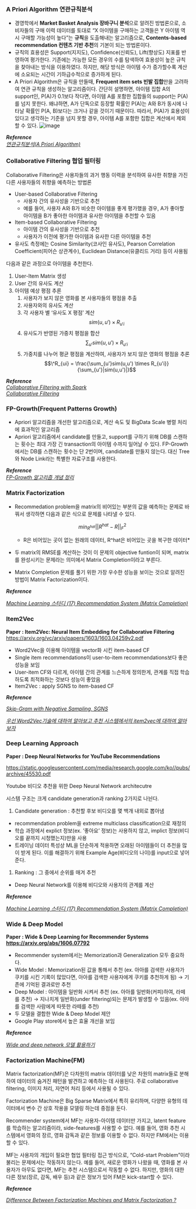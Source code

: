 ### A Priori Algorithm 연관규칙분석

- 경영학에서 **Market Basket Analysis 장바구니 분석**으로 알려진 방법론으로, 소비자들의 구매 이력 데이터를 토대로 “X 아이템을 구매하는 고객들은 Y 아이템 역시 구매할 가능성이 높다”는 **규칙**을 도출해내는 알고리즘으로, **Contents-based recommendation 컨텐츠 기반 추천**의 기본이 되는 방법론이다.
- 규칙의 효용성은 Support(지지도), Confidence(신뢰도), Lift(향상도) 지표를 반영하여 평가한다. 기존에는 가능한 모든 경우의 수를 탐색하여 효용성이 높은 규칙을 찾아내는 방식을 이용하였다. 하지만, 해당 방식은 아이템 수가 증가할수록 계산에 소요되는 시간이 기하급수적으로 증가하게 된다.  
- A Priori Algorithm은 규칙을 만들때, **Frequent item sets 빈발 집합**만을 고려하여 연관 규칙을 생성하는 알고리즘이다. 간단히 설명하면, 아이템 집합 A의 support인, P(A)가 0.1보다 작다면, 아이템 A를 포함한 집합들의 support는 P(A)를 넘지 못한다. 왜냐하면, A가 단독으로 등장할 확률인 P(A)는 A와 B가 동시에 나타날 확률인 P(A, B)보다는 크거나 같을 것이기 때문이다. 따라서, P(A)가 효용성이 있다고 생각하는 기준을 넘지 못할 경우, 아이템 A를 포함한 집합은 계산에서 제외할 수 있다.
![image](https://github.com/All4Nothing/recommendation-system/assets/81239098/bad76387-19ad-424f-8ee4-ea045251fce4)

***Reference***  
*[연관규칙분석(A Priori Algorithm)](https://ratsgo.github.io/machine%20learning/2017/04/08/apriori/)*

### Collaborative Filtering 협업 필터링

Collaborative Filtering은 사용자들의 과거 행동 이력을 분석하여 유사한 취향을 가진 다른 사용자들의 취향을 예측하는 방법론

- User-based Collaborative Filtering
    - 사용자 간의 유사성을 기반으로 추천
    - 예를 들어, 사용자 A와 B가 비슷한 아이템을 좋게 평가했을 경우, A가 좋아할 아이템을 B가 좋아한 아이템과 유사한 아이템을 추천할 수 있음
- Item-based Collaborative Filtering
    - 아이템 간의 유사성을 기반으로 추천
    - 사용자가 이전에 평가한 아이템과 유사한 다른 아이템을 추천
- 유사도 측정에는 Cosine Similarity(코사인 유사도), Pearson Correlation Coefficient(피어슨 상관계수), Euclidean Distance(유클리드 거리) 등이 사용됨

다음과 같은 과정으로 아이템을 추천한다.
1. User-Item Matrix 생성
2. User 간의 유사도 계산
3. 아이템 예상 평점 추론
    1. 사용자가 보지 않은 영화를 본 사용자들의 평점을 추출
    2. 사용자와의 유사도 계산
    3. 각 사용자 별 ‘유사도 X 평점’ 계산
      $$sim(u,u') \times R_{u'i}$$
    4. 유사도가 반영된 가중치 평점을 합산
      $$\sum_{u'}sim(u,u') \times R_{u'i}$$
    5. 가중치를 나누어 평균 평점을 계산하여, 사용자가 보지 않은 영화의 평점을 추론
      $$\^R_{ui} = \frac{\sum_{u'}sim(u,u') \times R_{u'i}}{\sum_{u'}|sim(u,u')|}$$

***Reference***  
*[Collaborative Filtering with Spark](https://www.slideshare.net/MrChrisJohnson/collaborative-filtering-with-spark)*  
*[Collaborative Filtering](https://medium.com/@toprak.mhmt/collaborative-filtering-3ceb89080ade)*  

### FP-Growth(Frequent Patterns Growth)  
- Apriori 알고리즘을 개선한 알고리즘으로, 계산 속도 및 BigData Scale 병렬 처리에 효과적인 알고리즘
- Apriori 알고리즘에서 candidate를 만들고, support를 구하기 위해 DB를 스캔하는 횟수는 최대 가장 긴 transaction의 아이템 수까지 일어날 수 있다. FP-Growth에서는 DB를 스캔하는 횟수는 단 2번이며, candidate를 만들지 않는다. 대신 Tree와 Node Link라는 특별한 자료구조를 사용한다.

***Reference***  
*[FP-Growth 알고리즘 개념 정리](http://blog.naver.com/PostView.nhn?blogId=sindong14&logNo=220661064114&parentCategoryNo=&categoryNo=48&viewDate=&isShowPopularPosts=true&from=search)*

### Matrix Factorization

- Recommedation problem을 matrix의 비어있는 부분의 값을 예측하는 문제로 바꿔서 생각하면 다음과 같은 식으로 문제를 나타낼 수 있다.
    
    $$min_{R^{hat}}||R^{hat}-R||^2_F$$
    
    - R은 비어있는 곳이 없는 원래의 데이터, R^hat은 비어있는 곳을 복구한 데이터*
    
- 두 matrix의 RMSE를 계산하는 것이 이 문제의 objective funtion이 되며, matrix를 완성시키는 문제라는 의미에서 Matrix Completion이라고 부른다.
- Matrix Completion 문제를 풀기 위한 가장 우수한 성능을 보이는 것으로 알려진 방법이 Matrix Factorization이다.

***Reference***

*[Machine Learning 스터디 (17) Recommendation System (Matrix Completion)](http://sanghyukchun.github.io/73/)*  

### Item2Vec

**Paper : Item2Vec: Neural Item Embedding for Collaborative Filtering**  https://arxiv.org/vc/arxiv/papers/1603/1603.04259v2.pdf

- Word2Vec을 이용해 아이템을 vector화 시킨 item-based CF
- Single item recommendations이 user-to-item recommendations보다 좋은 성능을 보임
- User-item CF와 다르게, 아이템 간의 관계를 느슨하게 정의한게, 관계를 직접 학습하도록 최적화하는 것보다 성능이 좋았음
- Item2Vec : apply SGNS to item-based CF

***Reference***

*[Skip-Gram with Negative Sampling, SGNS](https://wikidocs.net/69141)*

*[우선 Word2Vec기술에 대하여 알아보고 추천 시스템에서의 item2vec에 대하여 알아보자](https://brunch.co.kr/@goodvc78/16)*

### Deep Learning Approach

**Paper : Deep Neural Networks for YouTube Recommendations** 

https://static.googleusercontent.com/media/research.google.com/ko//pubs/archive/45530.pdf

Youtube 비디오 추천을 위한 Deep Neural Network architecutre

시스템 구조는 크게 candidate generation과 ranking 2가지로 나뉜다.

1. Candidate generation : 추천할 후보 비디오를 몇 백개 내외로 뽑아냄
- recommendation problem을 extreme multiclass classification으로 재정의
- 학습 과정에서 explict 정보(ex. ’좋아요’ 정보)는 사용하지 않고, implict 정보(비디오를 끝까지 시청했는지)만을 사용
- 트레이닝 데이터 특성상 ML을 단순하게 적용하면 오래된 아이템들이 더 추천을 많이 받게 된다. 이를 해결하기 위해 Example Age(비디오의 나이)를 input으로 넣어준다.
1. Ranking : 그 중에서 순위를 매겨 추천
- Deep Neural Network를 이용해 비디오와 사용자의 관계를 계산


***Reference***

*[Machine Learning 스터디 (17) Recommendation System (Matrix Completion)](http://keunwoochoi.blogspot.com/2016/09/deep-neural-networks-for-youtube.html)*

### Wide & Deep Model

**Paper : Wide & Deep Learning for Recommender Systems  https://arxiv.org/abs/1606.07792**

- Recommender system에서는 Memorization과 Generalization 모두 중요하다.
- Wide Model : Memorization된 값을 통해서 추천 (ex. 아아를 검색한 사용자가 쿠키를 시킨 기록이 많았다면, 아아를 검색한 사용자에게 쿠키를 추천하게 됨) → 기존에 기억된 결과로만 추천
- Deep Model : 아이템을 일반화 시켜서 추천 (ex. 아아를 일반화(커피)하여, 라떼를 추천) → 지나치게 일반화(under filtering)되는 문제가 발생할 수 있음(ex. 아아를 검색한 사람에게 따뜻한 라떼를 추천)
- 두 모델을 결합한 Wide & Deep Model 제안
- Google Play store에서 높은 효율 개선을 보임

***Reference***

*[Wide and deep network 모델 활용하기](https://bcho.tistory.com/1187)*

### Factorization Machine(FM)

Matrix factorization(MF)은 다차원의 matrix 데이터를 낮은 차원의 matrix들로 분해하여 데이터의 숨겨진 패턴을 발견하고 예측하는 데 사용된다. 주로 collaborative filtering, 이미지 처리, 자연어 처리 등에서 사용될 수 있다.

Factorization Machine은 Big Sparse Matrix에서 특히 유리하며, 다양한 유형의 데이터에서 변수 간 상호 작용을 모델링 하는데 중점을 둔다.

Recommender system에서 MF는 사용자-아이템 데이터만 가지고, latent feature를 학습하는 알고리즘이라, side-features를 사용할 수 없다. 예를 들어, 영화 추천 시스템에서 영화의 장르, 영화 감독과 같은 정보를 이용할 수 없다. 하지만 FM에서는 이용할 수 있다.

MF는 사용자의 개입이 필요한 협업 필터링 접근 방식으로, “Cold-start Problem”이라 불리는 문제에서는 작동하지 않는다. 예를 들어, 새로운 영화가 나왔을 때, 영화를 본 사용자가 아무도 없다면, MF는 추천 시스템으로서 작동할 수 없다. 하지만, 영화의 대한 다른 정보(장르, 감독, 배우 등)과 같은 정보가 있어 FM은 kick-start할 수 있다.

***Reference***

*[Difference Between Factorization Machines and Matrix Factorization ?](https://stats.stackexchange.com/questions/108901/difference-between-factorization-machines-and-matrix-factorization)*
